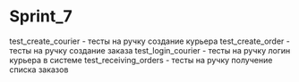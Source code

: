 # Sprint_7
test_create_courier - тесты на ручку создание курьера
test_create_order - тесты на ручку создание заказа
test_login_courier - тесты на ручку логин курьера в системе
test_receiving_orders - тесты на ручку получение списка заказов
